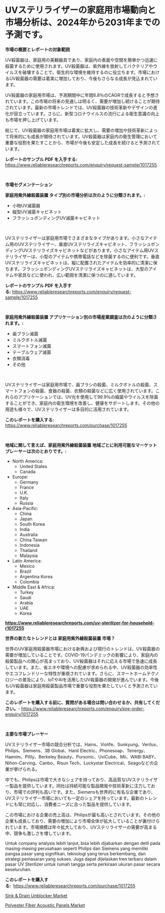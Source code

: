 <p><h1>UVステリライザーの家庭用市場動向と市場分析は、2024年から2031年までの予測です。</h1></p><p><strong>市場の概要とレポートの対象範囲</strong></p>
<p><p>UV殺菌器は、家庭用の美観器具であり、家庭内の表面や空間を簡単かつ迅速に殺菌するために使用されます。UV殺菌器は、紫外線を放射してバクテリアやウイルスを破壊することで、衛生的な環境を維持するのに役立ちます。市場におけるUV殺菌器の需要は着実に増加しており、今後もさらなる成長が見込まれています。</p><p>UV殺菌器の家庭用市場は、予測期間中に年間8.8％のCAGRで成長すると予想されています。この市場の将来の見通しは明るく、需要が増加し続けることが期待されています。最新の市場トレンドでは、UV殺菌器の技術革新やデザインの進化が目立っています。さらに、新型コロナウイルスの流行による衛生意識の向上も市場を押し上げています。</p><p>総じて、UV殺菌器の家庭用市場は着実に拡大し、需要の増加や技術革新によって将来的にも成長が期待されています。UV殺菌器は家庭内の衛生管理において重要な役割を果たすことから、市場が今後も安定した成長を続けると予測されています。</p></p>
<p><strong>レポートのサンプル PDF を入手する:</strong> <a href="https://www.reliableresearchreports.com/enquiry/request-sample/1017255">https://www.reliableresearchreports.com/enquiry/request-sample/1017255</a></p>
<p>&nbsp;</p>
<p><strong>市場セグメンテーション</strong></p>
<p><strong>家庭用紫外線殺菌装置 タイプ別の市場分析は次のように分類されます。:</strong></p>
<p><ul><li>小物UV滅菌器</li><li>縦型UV滅菌キャビネット</li><li>フラッシュボンディングUV滅菌キャビネット</li></ul></p>
<p>&nbsp;</p>
<p><p>UVステリライザーは家庭用市場でさまざまなタイプがあります。小さなアイテム用のUVステリライザー、垂直UVステリライズキャビネット、フラッシュボンディングUVステリライズキャビネットなどがあります。小さなアイテム用UVステリライザーは、小型のアイテムや携帯電話などを除菌するのに便利です。垂直UVステリライズキャビネットは、縦に配置されたアイテムを効率的に清潔に保ちます。フラッシュボンディングUVステリライズキャビネットは、大型のアイテムや家具などに使われ、広い範囲を清潔に保つのに適しています。</p></p>
<p><strong>レポートのサンプル PDF を入手する:</strong>&nbsp;<a href="https://www.reliableresearchreports.com/enquiry/request-sample/1017255">https://www.reliableresearchreports.com/enquiry/request-sample/1017255</a></p>
<p>&nbsp;</p>
<p><strong> 家庭用紫外線殺菌装置 アプリケーション別の市場産業調査は次のように分類されます。:</strong></p>
<p><ul><li>歯ブラシ滅菌</li><li>ミルクボトル滅菌</li><li>スマートフォン滅菌</li><li>テーブルウェア滅菌</li><li>衣類消毒</li><li>その他</li></ul></p>
<p>&nbsp;</p>
<p><p>UVステリライザーは家庭用市場で、歯ブラシの殺菌、ミルクボトルの殺菌、スマートフォンの殺菌、食器の殺菌、衣類の殺菌などに広く使用されています。これらのアプリケーションでは、UV光を使用して99.9％の細菌やウイルスを除菌することができ、家庭内の衛生環境を改善し、健康をサポートします。その他の用途も様々で、UVステリライザーは多目的に活用されています。</p></p>
<p><strong>このレポートを購入する:</strong>&nbsp; <a href="https://www.reliableresearchreports.com/purchase/1017255">https://www.reliableresearchreports.com/purchase/1017255</a></p>
<p>&nbsp;</p>
<p><strong>地域に関して言えば、家庭用紫外線殺菌装置 地域ごとに利用可能なマーケットプレーヤーは次のとおりです。:</strong></p>
<p><ul>
    <li>
        North America:
        <ul>
            <li>United States</li>
            <li>Canada</li>
        </ul>
    </li>
    <li>
        Europe:
        <ul>
            <li>Germany</li>
            <li>France</li>
            <li>U.K.</li>
            <li>Italy</li>
            <li>Russia</li>
        </ul>
    </li>
    <li>
        Asia-Pacific:
        <ul>
            <li>China</li>
            <li>Japan</li>
            <li>South Korea</li>
            <li>India</li>
            <li>Australia</li>
            <li>China Taiwan</li>
            <li>Indonesia</li>
            <li>Thailand</li>
            <li>Malaysia</li>
        </ul>
    </li>
    <li>
        Latin America:
        <ul>
            <li>Mexico</li>
            <li>Brazil</li>
            <li>Argentina Korea</li>
            <li>Colombia</li>
        </ul>
    </li>
    <li>
        Middle East & Africa:
        <ul>
            <li>Turkey</li>
            <li>Saudi</li>
            <li>Arabia</li>
            <li>UAE</li>
            <li>Korea</li>
        </ul>
    </li>
    </ul></p>
<p><strong><a href="https://www.reliableresearchreports.com/uv-sterilizer-for-household-r1017255">https://www.reliableresearchreports.com/uv-sterilizer-for-household-r1017255</a></strong>&nbsp;</p>
<p><strong>世界の新たなトレンドとは 家庭用紫外線殺菌装置 市場？</strong></p>
<p><p>世界のUV家庭用殺菌器市場における新興および現行のトレンドは、UV殺菌器の需要が増加していることです。COVID-19パンデミックの影響により、家庭内の殺菌製品への関心が高まっており、UV殺菌器はそれに応える市場で急速に成長しています。また、省エネや環境への配慮が求められる中、UV殺菌器の効率性やエコフレンドリーな特性が重視されています。さらに、スマートホームテクノロジーの普及により、IoTやAIを活用したUV殺菌器の開発が進んでいます。今後もUV殺菌器は家庭用殺菌製品市場で重要な役割を果たしていくと予測されています。</p></p>
<p><strong>このレポートを購入する前に、質問がある場合は問い合わせるか、共有してください。</strong>- <a href="https://www.reliableresearchreports.com/enquiry/pre-order-enquiry/1017255">https://www.reliableresearchreports.com/enquiry/pre-order-enquiry/1017255</a></p>
<p>&nbsp;</p>
<p><strong>主要な市場プレーヤー</strong></p>
<p><p>UVステリライザー市場の競合分析では、Hains、Violife、Sunkyung、Verilux、Philips、Siemens、3B Global、Hanil Electric、Phonesoap、Tenergy、Haenim、Pllily、Berkeley Beauty、Pursonic、UviCube、Mii、WABI BABY、Nihon-Carving、Canbo、Risun Tech、Luckystar Electrical、Seagoなどの企業が挙げられる。 </p><p>中でも、Philipsは市場で大きなシェアを持っており、高品質なUVステリライザー製品を提供しています。同社は持続可能な製品開発や技術革新に注力しており、市場での評判も高いです。また、Siemensも世界的に有名な企業であり、UVステリライザー市場においても一定のシェアを持っています。最新のトレンドにも常に対応し、消費者ニーズに合った製品を提供しています。</p><p>この市場における企業の売上高は、Philipsが最も高いとされています。その他の企業も成長しており、需要の増加により市場全体が拡大していることが裏付けられています。市場規模は年々拡大しており、UVステリライザーの需要が高まる中、競争も激しさを増しています。</p><p>Untuk company analysis lebih lanjut, bisa lebih dijabarkan dengan detil pada masing-masing perusahaan seperti Philips dan Siemens yang memiliki pangsa pasar yang signifikan, teknologi yang terus berkembang, dan strategi pemasaran yang sukses. Juga dapat dijelaskan tren terbaru dalam pasar UV Sterilizer untuk rumah tangga serta perkiraan ukuran pasar secara keseluruhan.</p></p>
<p><strong>このレポートを購入する:</strong>&nbsp;&nbsp;<a href="https://www.reliableresearchreports.com/purchase/1017255">https://www.reliableresearchreports.com/purchase/1017255</a></p>
<p><p><a href="https://pretty-mail-caf.notion.site/Global-Sink-Drain-Unblocker-Market-by-Types-Applications-and-Major-Players-with-Regional-Growth-85845904258249a884679496f9ec8fb6">Sink & Drain Unblocker Market</a></p><p><a href="https://full-wildebeest-80b.notion.site/Polyester-Fiber-Acoustic-Panels-Market-Size-Furnishes-Valuable-Information-Encompassing-Market-Share-fdef94cf3c444777ac096e11a17c2125">Polyester Fiber Acoustic Panels Market</a></p></p>